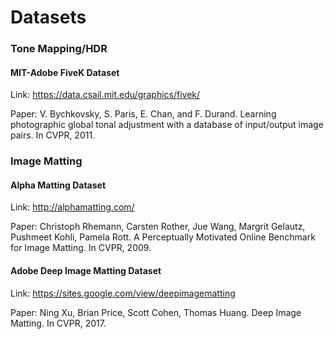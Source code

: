 # Datasets

### Tone Mapping/HDR

#### MIT-Adobe FiveK Dataset

Link: https://data.csail.mit.edu/graphics/fivek/

Paper: V. Bychkovsky, S. Paris, E. Chan, and F. Durand. Learning photographic global tonal adjustment with a database of input/output image pairs. In CVPR, 2011.

### Image Matting

#### Alpha Matting Dataset

Link: http://alphamatting.com/

Paper: Christoph Rhemann, Carsten Rother, Jue Wang, Margrit Gelautz, Pushmeet Kohli, Pamela Rott. A Perceptually Motivated Online Benchmark for Image Matting. In CVPR, 2009.

#### Adobe Deep Image Matting Dataset

Link: https://sites.google.com/view/deepimagematting

Paper: Ning Xu, Brian Price, Scott Cohen, Thomas Huang. Deep Image Matting. In CVPR, 2017.
